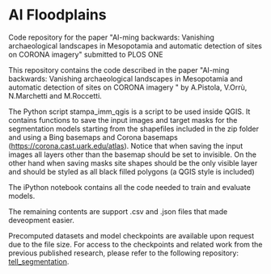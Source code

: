 # AI Floodplains
Code repository for the paper "AI-ming backwards: Vanishing archaeological landscapes in Mesopotamia and automatic detection of sites on CORONA imagery" submitted to PLOS ONE

This repository contains the code described in the paper "AI-ming backwards: Vanishing archaeological landscapes in Mesopotamia and automatic detection of sites on CORONA imagery " by A.Pistola, V.Orrù, N.Marchetti and M.Roccetti.

The Python script stampa_imm_qgis is a script to be used inside QGIS. It contains functions to save the input images and target masks for the segmentation models starting from the shapefiles included in the zip folder and using a Bing basemaps and Corona basemaps (https://corona.cast.uark.edu/atlas). Notice that when saving the input images all layers other than the basemap should be set to invisible. On the other hand when saving masks site shapes should be the only visible layer and should be styled as all black filled polygons (a QGIS style is included)

The iPython notebook contains all the code needed to train and evaluate models.

The remaining contents are support .csv and .json files that made deveopment easier.

Precomputed datasets and model checkpoints are available upon request due to the file size. For access to the checkpoints and related work from the previous published research, please refer to the following repository: [tell_segmentation](https://github.com/mister-magpie/tell_segmentation).
